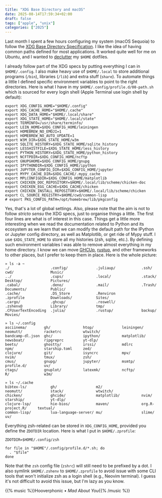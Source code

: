 ```yaml
---
title: "XDG Base Directory and macOS"
date: 2025-08-14T17:59:34+02:00
draft: false
tags: ["apple", "unix"]
categories: ["2025"]
---
```


Last month I spent a few hours configuring my system (macOS Sequoia) to follow the [XDG Base Directory Specification](https://specifications.freedesktop.org/basedir-spec/latest/). I like the idea of having common paths defined for most applications. It worked quite well for me on Ubuntu, and I wanted to [declutter](/micro/2025-03-10-12-44-08/) my `$HOME` dotfiles.

I already follow part of the XDG specs by putting everything I can in `$HOME/.config`. I also make heavy use of `$HOME/.local` to store additional programs (`/bin`), libraries (`/lib`) and extra stuff (`share`). To automate things a little I defined specific environment variables to point to the right directories. Here is what I have in my `$HOME/.config/profile.d/00-path.sh` which is sourced for every login shell (Apple Terminal use login shell by default):

```shell
export XDG_CONFIG_HOME="$HOME/.config"
export XDG_CACHE_HOME="$HOME/.cache"
export XDG_DATA_HOME="$HOME/.local/share"
export XDG_STATE_HOME="$HOME/.local/state"
export TERMINFO=/usr/share/terminfo/
export LEIN_HOME=$XDG_CONFIG_HOME/leiningen
export HOMEBREW_NO_EMOJI=1
export HOMEBREW_NO_AUTO_UPDATE=1
export W3M_DIR=$XDG_STATE_HOME/w3m
export SQLITE_HISTORY=$XDG_STATE_HOME/sqlite_history
export LESSHISTFILE=$XDG_STATE_HOME/less_history
export PYTHON_HISTORY=$XDG_STATE_HOME/python_history
export NCFTPDIR=$XDG_CONFIG_HOME/ncftp
export GNUPGHOME=$XDG_CONFIG_HOME/gnupg
export IPYTHONDIR=$XDG_CONFIG_HOME/ipython
export JUPYTER_CONFIG_DIR=$XDG_CONFIG_HOME/jupyter
export MYPY_CACHE_DIR=$XDG_CACHE/.mypy_cache
export MPLCONFIGDIR=$XDG_CONFIG_HOME/matplotlib
export CHICKEN_DOC_REPOSITORY=$HOME/.local/lib/scheme/chicken-doc
export CHICKEN_EGG_CACHE=$XDG_CACHE/chicken
export CHICKEN_INSTALL_REPOSITORY=$HOME/.local/lib/scheme/chicken
export CL_SOURCE_REGISTRY=$HOME/cwd/common-lisp
# export PKG_CONFIG_PATH=/opt/homebrew/lib/pkgconfig
```

Yes, that's a lot of global settings. Also, please note that the aim is not to follow _stricto sensu_ the XDG specs, just to organise things a little. The first four lines are what is of interest in this case. Things get a little more interesting when we read the documentation related to Python and its ecosystem as we learn that we can modify the default path for the IPython or Jupyter config directory, as well as Matplotlib, or get ride of Mypy stuff. I use `$XDG_STATE_HOME` to store all my histories (zsh, sqlite, etc.). By defining such environment variables I was able to remove almost everything in my home directory. I know we can move [GHCUp](https://ghcup.readthedocs.io/en/latest/), [rustup](https://rustup.rs), and other frameworks to other places, but I prefer to keep them in place. Here is the whole picture:

```shell
» ls -a ~
./                   .config/             .juliaup/            .ssh/                cwd/                 Music/
../                  .cups/               .local/              .stack/              Desktop/             Pictures/
.cabal/              .deno/               .mail/               .Trash/              Documents/           Public/
.cache/              .DS_Store            .Renviron            .zprofile            Downloads/           Sites/
.cargo/              .ghcup/              .roswell/            .zshenv@             Library/             tmp/
.CFUserTextEncoding  .julia/              .rustup/             backup/              Movies/

» ls ~/.config
asciinema/        gh/               htop/             leiningen/        neomutt/          racketrc          wtwitch/
bandcamp-dl.json  ghc/              ipython/          matplotlib/       newsboat/         ripgreprc         yt-dlp/
beets/            ghostty/          irssi/            mdlrc             npm/              starship.toml     zed/
clojure/          git/              isyncrc           mpv/              nvim/             tmux/             zsh/
cmus/             gnupg/            jupyter/          msmtp/            profile.d/        uv/
ctags/            gnuplot/          latexmk/          ncftp/            R/                w3m/

» ls ~/.cache
bibtex-ls/           gh/                  m2/                  neomutt/             stack/               wtwitch/
chicken/             ghcide/              matplotlib/          nvim/                starship/            yt-dlp/
clojure-lsp/         hie-bios/            maven/               org.R-project.R/     textual/
common-lisp/         lua-language-server/ mu/                  slime/               uv/
```

Everything zsh-related can be stored in `XDG_CONFIG_HOME`, provided you define the `ZDOTDIR` location. Here is what I put in `$HOME/.zprofile`:

```shell
ZDOTDIR=$HOME/.config/zsh

for file in "$HOME"/.config/profile.d/*.sh; do
  . "$file"
done
```

Note that the `zsh` config file (`zshrc`) will still need to be prefixed by a dot. I also symlink `$HOME/.zshenv` to `$HOME/.zprofile` to avoid issue with some CLI tools that won't initialize zsh as a login shell (e.g., Neovim terminal). I guess it's not difficult to avoid  this issue, but I'm lazy as you know.

{{% music %}}Hooverphonic • _Mad About You_{{% /music %}}
